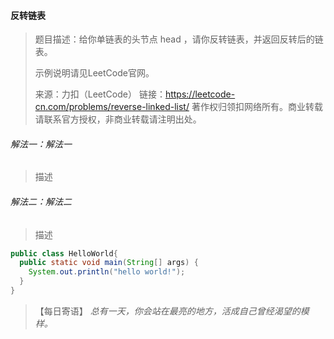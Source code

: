 #### 反转链表

> 题目描述：给你单链表的头节点 head ，请你反转链表，并返回反转后的链表。
>
> 示例说明请见LeetCode官网。
>
> 来源：力扣（LeetCode）
>链接：https://leetcode-cn.com/problems/reverse-linked-list/
> 著作权归领扣网络所有。商业转载请联系官方授权，非商业转载请注明出处。

###### 解法一：解法一

> 描述

###### 解法二：解法二

> 描述

```java
public class HelloWorld{
  public static void main(String[] args) {
    System.out.println("hello world!");
  }
}
```

> 【每日寄语】 *总有一天，你会站在最亮的地方，活成自己曾经渴望的模样。* 

